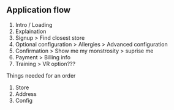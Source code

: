 ## Application flow

1. Intro / Loading
2. Explaination
3. Signup > Find closest store
4. Optional configuration > Allergies > Advanced configuration
5. Confirmation > Show me my monstrosity > suprise me
6. Payment > Billing info
7. Training > VR option???

Things needed for an order

1. Store
2. Address
3. Config